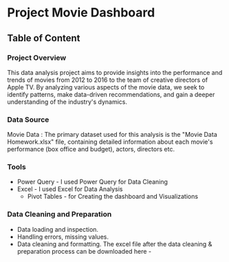 # Project Movie Dashboard
## Table of Content

### Project Overview
This data analysis project aims to provide insights into the performance and trends of movies from 2012 to 2016 to the team of creative directors of Apple TV. 
By analyzing various aspects of the movie data, we seek to identify patterns, make data-driven recommendations, and gain a deeper understanding of the industry's dynamics.

### Data Source
Movie Data : The primary dataset used for this analysis is the "Movie Data Homework.xlsx" file, containing detailed information about each movie's performance (box office and budget), actors, directors etc.

### Tools
- Power Query - I used Power Query for Data Cleaning
- Excel - I used Excel for Data Analysis
  - Pivot Tables - for Creating the dashboard and Visualizations
### Data Cleaning and Preparation
- Data loading and inspection.
- Handling errors, missing values.
- Data cleaning and formatting. The excel file after the data cleaning & preparation process can be downloaded here -

